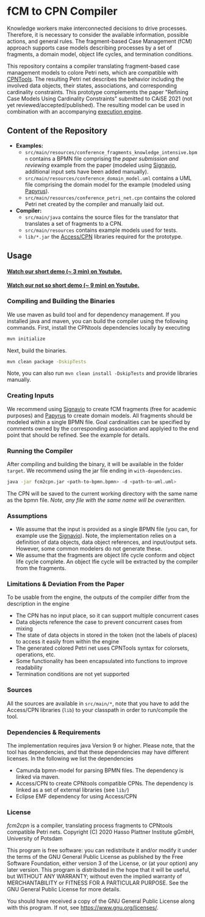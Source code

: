 # fCM to CPN Compiler

Knowledge workers make interconnected decisions to drive processes.
Therefore, it is necessary to consider the available information, possible actions, and general rules.
The fragment-based Case Management (fCM) approach supports case models describing processes by a set of fragments, a domain model, object life cycles, and termination conditions. 

This repository contains a compiler translating fragment-based case management models to colore Petri nets, which are compatible with [CPNTools](https://cpntools.org).
The resulting Petri net describes the behavior including the involved data objects, their states, associations, and corresponding cardinality constraints.
This prototype complements the paper "Refining Case Models Using Cardinality Constraints" submitted to CAiSE 2021 (not yet reviewed/accepted/published).
The resulting model can be used in combination with an accompanying [execution engine](https://github.com/bptlab/fCM-Engine/tree/caise).

## Content of the Repository
* **Examples:**
  * `src/main/resources/conference_fragments_knowledge_intensive.bpmn` contains a BPMN file comprising the *paper submission and reviewing* example from the paper (modeled using [Signavio](https://academic.signavio.com), additional input sets have been added manually).
  * `src/main/resources/conference_domain_model.uml` contains a UML file comprising the domain model for the example (modeled using [Papyrus](https://www.eclipse.org/papyrus/)).
  * `src/main/resources/conference_petri_net.cpn` contains the colored Petri net created by the compiler and manually laid out.
* **Compiler:**
  * `src/main/java` contains the source files for the translator that translates a set of fragments to a CPN.
  * `src/main/resources` contains example models used for tests.
  * `lib/*.jar` the [Access/CPN](http://cpntools.org/access-cpn/) libraries required for the prototype.

## Usage


#### [Watch our short demo (~ 3 min) on Youtube.](https://youtu.be/ODpgQvxxQzY)

#### [Watch our not so short demo (~ 9 min) on Youtube.](https://youtu.be/ogvqiO6a9Wg) 


### Compiling and Building the Binaries

We use maven as build tool and for dependency management.
If you installed java and maven, you can build the compiler using the following commands.
First, install the CPNtools dependencies locally by executing
````bash
mvn initialize
````
Next, build the binaries. 
````bash
mvn clean package -DskipTests
````

Note, you can also run `mvn clean install -DskipTests` and provide libraries manually.

### Creating Inputs

We recommend using [Signavio](https://academic.signavio.com) to create fCM fragments (free for academic purposes) and [Papyrus](https://www.eclipse.org/papyrus/) to create domain models.
All fragments should be modeled within a single BPMN file.
Goal cardinalities can be specified by comments owned by the corresponding association and applyied to the end point that should be refined.
See the example for details.

### Running the Compiler

After compiling and building the binary, it will be available in the folder `target`.
We recommend using the jar file ending in `with-dependencies`.
````bash
java -jar fcm2cpn.jar <path-to-bpmn.bpmn> -d <path-to-uml.uml>
````
The CPN will be saved to the current working directory with the same name as the bpmn file.
*Note, any file with the same name will be overwritten.*

### Assumptions

* We assume that the input is provided as a single BPMN file (you can, for example use the [Signavio](https://academic.signavio.com)). Note, the implementation relies on a definition of data objects, data object references, and input/output sets. However, some common modelers do not generate these.
* We assume that the fragments are object life cycle conform and object life cycle complete. An object lfie cycle will be extracted by the compiler from the fragments.

### Limitations & Deviation From the Paper

To be usable from the engine, the outputs of the compiler differ from the description in the engine
* The CPN has no input place, so it can support multiple concurrent cases
* Data objects reference the case to prevent concurrent cases from mixing
* The state of data objects in stored in the token (not the labels of places) to access it easily from within the engine
* The generated colored Petri net uses CPNTools syntax for colorsets, operations, etc.
* Some functionality has been encapsulated into functions to improve readability
* Termination conditions are not yet supported

### Sources

All the sources are available in `src/main/*`, note that you have to add the Access/CPN libraries (`lib`) to your classpath in order to run/compile the tool.

### Dependencies & Requirements

The implementation requires java Version 9 or higher.
Please note, that the tool has dependencies, and that these dependencies may have different licenses. In the following we list the dependencies
* Camunda bpmn-model for parsing BPMN files. The dependency is linked via maven.
* Access/CPN to create CPNtools compatible CPNs. The dependency is linked as a set of external libraries (see `lib/`)
* Eclipse EMF dependency for using Access/CPN

### License

*fcm2cpn* is a compiler, translating process fragments to CPNtools compatible Petri nets.
Copyright (C) 2020  Hasso Plattner Institute gGmbH, University of Potsdam

This program is free software: you can redistribute it and/or modify
it under the terms of the GNU General Public License as published by
the Free Software Foundation, either version 3 of the License, or (at your option) any later version.
This program is distributed in the hope that it will be useful, but WITHOUT ANY WARRANTY; without even the implied warranty of MERCHANTABILITY or FITNESS FOR A PARTICULAR PURPOSE.
See the GNU General Public License for more details.

You should have received a copy of the GNU General Public License
along with this program.  If not, see <https://www.gnu.org/licenses/>.
